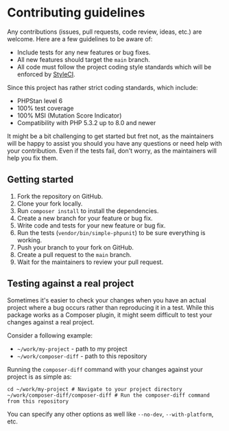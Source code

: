 # Contributing guidelines

Any contributions (issues, pull requests, code review, ideas, etc.) are welcome. 
Here are a few guidelines to be aware of:

- Include tests for any new features or bug fixes.
- All new features should target the `main` branch.
- All code must follow the project coding style standards which will be enforced by [StyleCI](https://styleci.io/).

Since this project has rather strict coding standards, which include:
  - PHPStan level 6
  - 100% test coverage
  - 100% MSI (Mutation Score Indicator)
  - Compatibility with PHP 5.3.2 up to 8.0 and newer

It might be a bit challenging to get started but fret not, 
as the maintainers will be happy to assist you should you have any questions or need help with your contribution.
Even if the tests fail, don't worry, as the maintainers will help you fix them.

## Getting started

1. Fork the repository on GitHub.
2. Clone your fork locally.
3. Run `composer install` to install the dependencies.
4. Create a new branch for your feature or bug fix.
5. Write code and tests for your new feature or bug fix.
6. Run the tests (`vendor/bin/simple-phpunit`) to be sure everything is working.
7. Push your branch to your fork on GitHub.
8. Create a pull request to the `main` branch.
9. Wait for the maintainers to review your pull request.

## Testing against a real project

Sometimes it's easier to check your changes when you have an actual project where a bug occurs rather than reproducing it in a test.
While this package works as a Composer plugin, it might seem difficult to test your changes against a real project.

Consider a following example:

- `~/work/my-project` - path to my project
- `~/work/composer-diff` - path to this repository

Running the `composer-diff` command with your changes against your project is as simple as:

```shell
cd ~/work/my-project # Navigate to your project directory
~/work/composer-diff/composer-diff # Run the composer-diff command from this repository
```

You can specify any other options as well like `--no-dev`, `--with-platform`, etc.

